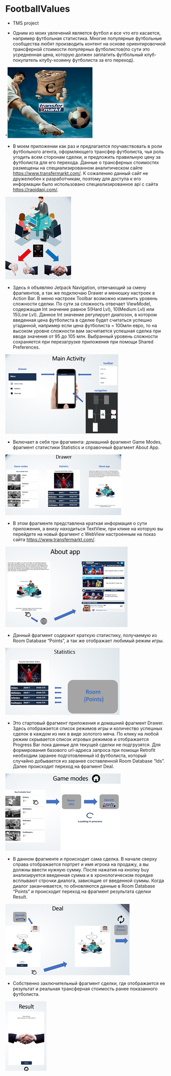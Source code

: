# FootballValues
* TMS project

* Одним из моих увлечений является футбол и все что его касается, например футбольная статистика. Многие популярные футбольные сообщества любят производить контент на основе ориентировочной трансферной стоимости популярных футболистов(по сути это усредненная цена, которую должен заплатить футбольный клуб-покупатель клубу-хозяину футболиста за его переход). 

"<img alt="Icon" src="/ReadMe images/Icon.png" />


* В моем приложении как раз и предлагается поучавствовать в роли футбольного агента, оформляющего трансфер футболиста, чья роль угодить всем сторонам сделки, и предложить правильную цену за футболиста для его перехода.
Данные о трансферных стоимостях размещены на специализированном аналитическом сайте https://www.transfermarkt.com/. К сожалению данный сайт не дружелюбен к разработчикам, поэтому для доступа к его информации было использовано специализированное api с сайта https://rapidapi.com/.

<img alt="Football Values" src="/ReadMe images/About App.png" />


* Здесь я объявляю Jetpack Navigation, отвечающий за смену фрагментов, а так же подключаю Drawer и менюшку настроек в Action Bar. В меню настроек Toolbar возможно изменить уровень сложности сделки. По сути за сложность отвечает ViewModel, содержащая Int значение равное 5(Hard Lvl), 10(Medium Lvl) или 15(Low Lvl). Данное Int значениe регулируeт диапозон, в котором введенная цена футболиста в сделке будет считаться успешно угаданной, например если цена футболиста = 100млн евро, то на высоком уровне сложности вам засчитается успешная сделка при вводе значения от 95 до 105 млн. Выбранный уровень сложности сохраняется при перезагрузке приложения при помощи Shared Preferences.

<img alt="Main Activity" src="/ReadMe images/Main Act.png" />	
	

* Включает в себя три фрагмента: домашний фрагмент Game Modes, фрагмент статистики Statistics и справочный фрагмент About App.

<img alt="Drawer" src="/ReadMe images/Drawer.png" />


* В этом фрагменте представлена краткая информация о сути приложения, а внизу находиться TextView, при клике на которую вы перейдете на новый фрагмент с WebView настроенным на показ сайта https://www.transfermarkt.com/.

<img alt="About App fr" src="/ReadMe images/About App fr.png" />
 
 
* Данный фрагмент содержит краткую статистику, получаемую из Room Database “Points”, а так же отображает любимый режим игры.

<img alt="Stats" src="/ReadMe images/Stats.png" />


* Это стартовый фрагмент приложения и домашний фрагмент Drawer. Здесь отображается список режимов игры и количество успешных сделок в каждом из них в виде золотого мяча. По клику на любой режим скрывается список игровых режимов и отображается Progress Bar пока данные для текущей сделки не подгрузятся. Для формирования базового url-адреса запроса при помощи Retrofit необходим заранее подготовленный id футболиста, который случайно добывается из заранее составленной Room Database “Ids”. Далее происходит переход на фрагмент Deal. 

<img alt="Game Modes" src="/ReadMe images/Game Modes.png" />

* В данном фрагменте и происходит сама сделка. В начале сверху справа отображается портрет и имя игрока на продажу, а вы должны ввести нужную сумму. После нажатия на кнопку buy анализируется введенная сумма и в хронологическом порядке всплывают строчки диалога, зависящие от введенной суммы. Когда диалог заканчивается, то обновляются данные в Room Database “Points” и происходит переход на фрагмент результата сделки Result. 

<img alt="Deal" src="/ReadMe images/Deal.png" />	
	
	
* Собственно заключительный фрагмент сделки, где отображается ее результат и реальная трансферная стоимость ранее показанного футболиста.

<img alt="Result" src="/ReadMe images/Result.png" />
